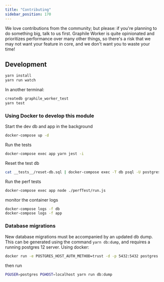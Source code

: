 ```yaml
---
title: "Contributing"
sidebar_position: 170
---
```


We love contributions from the community; but please: if you&apos;re planning to
do something big, talk to us first. Graphile Worker is quite opinionated and
prioritizes performance over many other things, so there&apos;s a risk that we
may not want your feature in core, and we don&apos;t want you to waste your
time!

## Development

```sh
yarn install
yarn run watch
```

In another terminal:

```sh
createdb graphile_worker_test
yarn test
```

### Using Docker to develop this module

Start the dev db and app in the background

```sh
docker-compose up -d
```

Run the tests

```sh
docker-compose exec app yarn jest -i
```

Reset the test db

```sh
cat __tests__/reset-db.sql | docker-compose exec -T db psql -U postgres -v GRAPHILE_WORKER_SCHEMA=graphile_worker graphile_worker_test
```

Run the perf tests

```sh
docker-compose exec app node ./perfTest/run.js
```

monitor the container logs

```sh
docker-compose logs -f db
docker-compose logs -f app
```

### Database migrations

New database migrations must be accompanied by an updated db dump. This can be
generated using the command `yarn db:dump`, and requires a running postgres 12
server. Using docker:

```sh
docker run -e POSTGRES_HOST_AUTH_METHOD=trust -d -p 5432:5432 postgres:12
```

then run

```sh
PGUSER=postgres PGHOST=localhost yarn run db:dump
```
